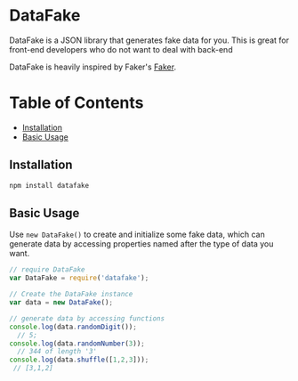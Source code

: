 # DataFake

DataFake is a JSON library that generates fake data for you. This is great for front-end developers who do not want to deal with back-end

DataFake is heavily inspired by Faker's [Faker](https://github.com/fzaninotto/Faker).


# Table of Contents

- [Installation](#installation)
- [Basic Usage](#basic-usage)

## Installation

```sh
npm install datafake
```

## Basic Usage

Use `new DataFake()` to create and initialize some fake data, which can generate data by accessing properties named after the type of data you want.

```javascript
// require DataFake
var DataFake = require('datafake');

// Create the DataFake instance
var data = new DataFake();

// generate data by accessing functions
console.log(data.randomDigit());
  // 5;
console.log(data.randomNumber(3));
  // 344 of length '3'
console.log(data.shuffle([1,2,3]));
 // [3,1,2]
```